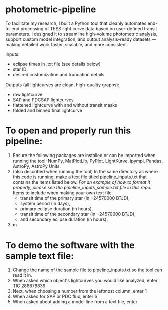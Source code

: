 # photometric-pipeline
To facilitate my research, I built a Python tool that cleanly automates end-to-end processing of TESS light curve data based on user-defined transit parameters. I designed it to streamline high-volume photometric analysis, support custom model integration, and output analysis-ready datasets — making detailed work faster, scalable, and more consistent.

Inputs:
- eclipse times in .txt file (see details below)
- star ID
- desired customization and truncation details

Outputs (all lightcurves are clean, high-quality graphs):
- raw lightcurve
- SAP and PDCSAP lightcurves
- flattened lightcurve with and without transit masks
- folded and binned final lightcurve

# To open and properly run this pipeline:

1) Ensure the following packages are installed or can be imported when running the tool: NumPy, MatPlotLib, PyPlot, LightKurve, ipympl, Pandas, AstroPy, AstroPy Units.
2) (also described when running the tool) In the same directory as where this code is running, make a text file titled pipeline_inputs.txt that contains the items listed below. *For an example of how to format it properly, please see the pipeline_inputs_sample.txt file in this repo.* Items to include when making your own text file:
   - transit time of the primary star (in +24570000 BTJD),
   - system period (in days),
   - primary eclipse duration (in hours),
   - transit time of the secondary star (in +24570000 BTJD),
   - and secondary eclipse duration (in hours).
3) m

# To demo the software with the sample text file:

1)  Change the name of the sample file to pipeline_inputs.txt so the tool can read it in.
2)  When asked which object's lightcurves you would like analyzed, enter TIC 288878839
3)  Next, when choosing a number from the leftmost column, enter 1
4)  When asked for SAP or PDC flux, enter S
5)  When asked about adding a model line from a text file, enter 
